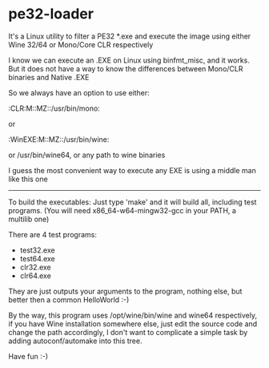 # pe32-loader
It's a Linux utility to filter a PE32 *.exe and execute the image using either Wine 32/64 or Mono/Core CLR respectively

I know we can execute an .EXE on Linux using binfmt_misc, and it works.
But it does not have a way to know the differences between Mono/CLR binaries and Native .EXE

So we always have an option to use either:

:CLR:M::MZ::/usr/bin/mono:

or

:WinEXE:M::MZ::/usr/bin/wine: 

or /usr/bin/wine64, or any path to wine binaries

I guess the most convenient way to execute any EXE is using a middle man like this one

---------------------------------------------------
To build the executables:
Just type 'make' and it will build all, including
test programs. (You will need x86_64-w64-mingw32-gcc in your PATH, a multilib one)

There are 4 test programs:
- test32.exe 
- test64.exe
- clr32.exe
- clr64.exe

They are just outputs your arguments to the program, nothing else,
but better then a common HelloWorld :-)

By the way, this program uses /opt/wine/bin/wine and wine64 respectively,
if you have Wine installation somewhere else, just edit the source code and change
the path accordingly, I don't want to complicate a simple task by adding autoconf/automake
into this tree.


Have fun
:-)
